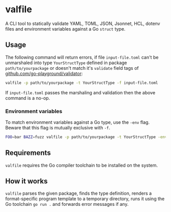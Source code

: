 # valfile

A CLI tool to statically validate YAML, TOML, JSON, Jsonnet, HCL, dotenv files and
environment variables against a Go `struct` type.

## Usage

The following command will return errors, if file `input-file.toml`
can't be unmarshaled into type `YourStructType` defined in package `path/to/yourpackage`
or doesn't match it's `validate` field tags of
[github.com/go-playground/validator](https://github.com/go-playground/validator):


```sh
valfile -p path/to/yourpackage -t YourStructType -f input-file.toml
```

If `input-file.toml` passes the marshaling and validation then
the above command is a no-op.

### Environment variables

To match environment variables against a Go type, use the `-env` flag.
Beware that this flag is mutually exclusive with `-f`.

```sh
FOO=bar BAZZ=fuzz valfile -p path/to/yourpackage -t YourStructType -env
```

## Requirements

`valfile` requires the Go compiler toolchain to be installed on the system.

## How it works

`valfile` parses the given package, finds the type definition, renders a format-specific
program template to a temporary directory, runs it using the Go toolchain `go run .`
and forwards error messages if any.
